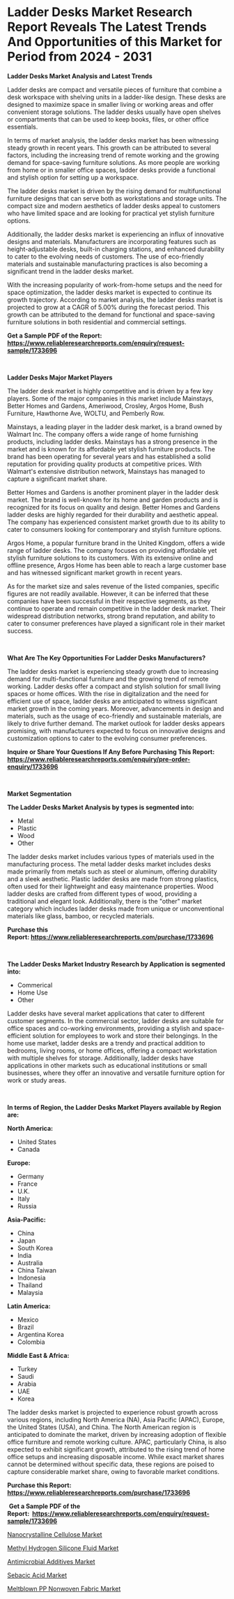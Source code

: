 <p><h1>Ladder Desks Market Research Report Reveals The Latest Trends And Opportunities of this Market for Period from 2024 - 2031</h1></p><p><strong>Ladder Desks Market Analysis and Latest Trends</strong></p>
<p><p>Ladder desks are compact and versatile pieces of furniture that combine a desk workspace with shelving units in a ladder-like design. These desks are designed to maximize space in smaller living or working areas and offer convenient storage solutions. The ladder desks usually have open shelves or compartments that can be used to keep books, files, or other office essentials.</p><p>In terms of market analysis, the ladder desks market has been witnessing steady growth in recent years. This growth can be attributed to several factors, including the increasing trend of remote working and the growing demand for space-saving furniture solutions. As more people are working from home or in smaller office spaces, ladder desks provide a functional and stylish option for setting up a workspace.</p><p>The ladder desks market is driven by the rising demand for multifunctional furniture designs that can serve both as workstations and storage units. The compact size and modern aesthetics of ladder desks appeal to customers who have limited space and are looking for practical yet stylish furniture options.</p><p>Additionally, the ladder desks market is experiencing an influx of innovative designs and materials. Manufacturers are incorporating features such as height-adjustable desks, built-in charging stations, and enhanced durability to cater to the evolving needs of customers. The use of eco-friendly materials and sustainable manufacturing practices is also becoming a significant trend in the ladder desks market.</p><p>With the increasing popularity of work-from-home setups and the need for space optimization, the ladder desks market is expected to continue its growth trajectory. According to market analysis, the ladder desks market is projected to grow at a CAGR of 5.00% during the forecast period. This growth can be attributed to the demand for functional and space-saving furniture solutions in both residential and commercial settings.</p></p>
<p><strong>Get a Sample PDF of the Report:&nbsp; <a href="https://www.reliableresearchreports.com/enquiry/request-sample/1733696">https://www.reliableresearchreports.com/enquiry/request-sample/1733696</a></strong></p>
<p>&nbsp;</p>
<p><strong>Ladder Desks Major Market Players</strong></p>
<p><p>The ladder desk market is highly competitive and is driven by a few key players. Some of the major companies in this market include Mainstays, Better Homes and Gardens, Ameriwood, Crosley, Argos Home, Bush Furniture, Hawthorne Ave, WOLTU, and Pemberly Row.</p><p>Mainstays, a leading player in the ladder desk market, is a brand owned by Walmart Inc. The company offers a wide range of home furnishing products, including ladder desks. Mainstays has a strong presence in the market and is known for its affordable yet stylish furniture products. The brand has been operating for several years and has established a solid reputation for providing quality products at competitive prices. With Walmart's extensive distribution network, Mainstays has managed to capture a significant market share.</p><p>Better Homes and Gardens is another prominent player in the ladder desk market. The brand is well-known for its home and garden products and is recognized for its focus on quality and design. Better Homes and Gardens ladder desks are highly regarded for their durability and aesthetic appeal. The company has experienced consistent market growth due to its ability to cater to consumers looking for contemporary and stylish furniture options.</p><p>Argos Home, a popular furniture brand in the United Kingdom, offers a wide range of ladder desks. The company focuses on providing affordable yet stylish furniture solutions to its customers. With its extensive online and offline presence, Argos Home has been able to reach a large customer base and has witnessed significant market growth in recent years.</p><p>As for the market size and sales revenue of the listed companies, specific figures are not readily available. However, it can be inferred that these companies have been successful in their respective segments, as they continue to operate and remain competitive in the ladder desk market. Their widespread distribution networks, strong brand reputation, and ability to cater to consumer preferences have played a significant role in their market success.</p></p>
<p>&nbsp;</p>
<p><strong>What Are The Key Opportunities For Ladder Desks Manufacturers?</strong></p>
<p><p>The ladder desks market is experiencing steady growth due to increasing demand for multi-functional furniture and the growing trend of remote working. Ladder desks offer a compact and stylish solution for small living spaces or home offices. With the rise in digitalization and the need for efficient use of space, ladder desks are anticipated to witness significant market growth in the coming years. Moreover, advancements in design and materials, such as the usage of eco-friendly and sustainable materials, are likely to drive further demand. The market outlook for ladder desks appears promising, with manufacturers expected to focus on innovative designs and customization options to cater to the evolving consumer preferences.</p></p>
<p><strong>Inquire or Share Your Questions If Any Before Purchasing This Report: <a href="https://www.reliableresearchreports.com/enquiry/pre-order-enquiry/1733696">https://www.reliableresearchreports.com/enquiry/pre-order-enquiry/1733696</a></strong></p>
<p>&nbsp;</p>
<p><strong>Market Segmentation</strong></p>
<p><strong>The Ladder Desks Market Analysis by types is segmented into:</strong></p>
<p><ul><li>Metal</li><li>Plastic</li><li>Wood</li><li>Other</li></ul></p>
<p><p>The ladder desks market includes various types of materials used in the manufacturing process. The metal ladder desks market includes desks made primarily from metals such as steel or aluminum, offering durability and a sleek aesthetic. Plastic ladder desks are made from strong plastics, often used for their lightweight and easy maintenance properties. Wood ladder desks are crafted from different types of wood, providing a traditional and elegant look. Additionally, there is the "other" market category which includes ladder desks made from unique or unconventional materials like glass, bamboo, or recycled materials.</p></p>
<p><strong>Purchase this Report:&nbsp;<a href="https://www.reliableresearchreports.com/purchase/1733696">https://www.reliableresearchreports.com/purchase/1733696</a></strong></p>
<p>&nbsp;</p>
<p><strong>The Ladder Desks Market Industry Research by Application is segmented into:</strong></p>
<p><ul><li>Commerical</li><li>Home Use</li><li>Other</li></ul></p>
<p><p>Ladder desks have several market applications that cater to different customer segments. In the commercial sector, ladder desks are suitable for office spaces and co-working environments, providing a stylish and space-efficient solution for employees to work and store their belongings. In the home use market, ladder desks are a trendy and practical addition to bedrooms, living rooms, or home offices, offering a compact workstation with multiple shelves for storage. Additionally, ladder desks have applications in other markets such as educational institutions or small businesses, where they offer an innovative and versatile furniture option for work or study areas.</p></p>
<p>&nbsp;</p>
<p><strong>In terms of Region, the Ladder Desks Market Players available by Region are:</strong></p>
<p>
    <p> <strong> North America: </strong>
        <ul>
            <li>United States</li>
            <li>Canada</li>
        </ul>
        </p> 
    <p> <strong> Europe: </strong>
        <ul>
            <li>Germany</li>
            <li>France</li>
            <li>U.K.</li>
            <li>Italy</li>
            <li>Russia</li>
        </ul>
        </p> 
    <p> <strong> Asia-Pacific: </strong>
        <ul>
            <li>China</li>
            <li>Japan</li>
            <li>South Korea</li>
            <li>India</li>
            <li>Australia</li>
            <li>China Taiwan</li>
            <li>Indonesia</li>
            <li>Thailand</li>
            <li>Malaysia</li>
        </ul>
        </p> 
    <p> <strong> Latin America: </strong>
        <ul>
            <li>Mexico</li>
            <li>Brazil</li>
            <li>Argentina Korea</li>
            <li>Colombia</li>
        </ul>
        </p> 
    <p> <strong> Middle East & Africa: </strong>
        <ul>
            <li>Turkey</li>
            <li>Saudi</li>
            <li>Arabia</li>
            <li>UAE</li>
            <li>Korea</li>
        </ul>
    </p>
    </p>
<p><p>The ladder desks market is projected to experience robust growth across various regions, including North America (NA), Asia Pacific (APAC), Europe, the United States (USA), and China. The North American region is anticipated to dominate the market, driven by increasing adoption of flexible office furniture and remote working culture. APAC, particularly China, is also expected to exhibit significant growth, attributed to the rising trend of home office setups and increasing disposable income. While exact market shares cannot be determined without specific data, these regions are poised to capture considerable market share, owing to favorable market conditions.</p></p>
<p><strong>Purchase this Report: <a href="https://www.reliableresearchreports.com/purchase/1733696">https://www.reliableresearchreports.com/purchase/1733696</a></strong></p>
<p>&nbsp;<strong>Get a Sample PDF of the Report:&nbsp;&nbsp;<a href="https://www.reliableresearchreports.com/enquiry/request-sample/1733696">https://www.reliableresearchreports.com/enquiry/request-sample/1733696</a></strong></p>
<p><strong></strong></p>
<p><p><a href="https://www.linkedin.com/pulse/nanocrystalline-cellulose-market-size-2023-2030-global-ndkie/">Nanocrystalline Cellulose Market</a></p><p><a href="https://github.com/ChiragRP21/Market-Research-Report-List-2/blob/main/methyl-hydrogen-silicone-fluid-market.md">Methyl Hydrogen Silicone Fluid Market</a></p><p><a href="https://www.linkedin.com/pulse/antimicrobial-additives-market-share-amp-new-trends-analysis-pevde/">Antimicrobial Additives Market</a></p><p><a href="https://www.linkedin.com/pulse/decoding-sebacic-acid-market-deep-dive-latest-trends-segmentation-6lmpe/">Sebacic Acid Market</a></p><p><a href="https://github.com/ChiragRp1/Market-Research-Report-List-2/blob/main/meltblown-pp-nonwoven-fabric-market.md">Meltblown PP Nonwoven Fabric Market</a></p></p>